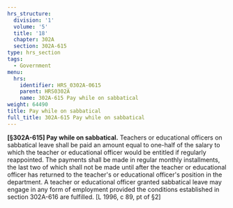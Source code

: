 ```yaml
---
hrs_structure:
  division: '1'
  volume: '5'
  title: '18'
  chapter: 302A
  section: 302A-615
type: hrs_section
tags:
  - Government
menu:
  hrs:
    identifier: HRS_0302A-0615
    parent: HRS0302A
    name: 302A-615 Pay while on sabbatical
weight: 64490
title: Pay while on sabbatical
full_title: 302A-615 Pay while on sabbatical
---
```

**[§302A-615] Pay while on sabbatical.** Teachers or educational officers on sabbatical leave shall be paid an amount equal to one-half of the salary to which the teacher or educational officer would be entitled if regularly reappointed. The payments shall be made in regular monthly installments, the last two of which shall not be made until after the teacher or educational officer has returned to the teacher's or educational officer's position in the department. A teacher or educational officer granted sabbatical leave may engage in any form of employment provided the conditions established in section 302A-616 are fulfilled. [L 1996, c 89, pt of §2]